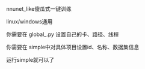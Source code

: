 nnunet_like傻瓜式一键训练

linux/windows通用

你需要在 global_.py 设置自己的卡、路径、线程

你需要在 simple中对具体项目设置id、名称、数据集信息



运行simple就可以了
